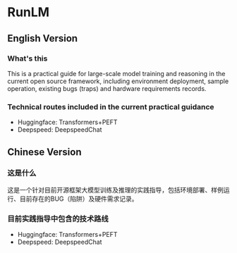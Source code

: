 # RunLM
## English Version
### What's this
This is a practical guide for large-scale model training and reasoning in the current open source framework, including environment deployment, sample operation, existing bugs (traps) and hardware requirements records.
### Technical routes included in the current practical guidance
* Huggingface: Transformers+PEFT
* Deepspeed: DeepspeedChat
## Chinese Version
### 这是什么
这是一个针对目前开源框架大模型训练及推理的实践指导，包括环境部署、样例运行、目前存在的BUG（陷阱）及硬件需求记录。
### 目前实践指导中包含的技术路线
* Huggingface: Transformers+PEFT
* Deepspeed: DeepspeedChat
